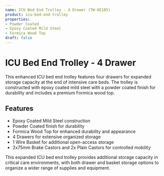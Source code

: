 ```yaml
---
name: ICU Bed End Trolley - 4 Drawer (TW-OE105)
product: icu-bed-end-trolley
properties:
- Powder Coated
- Epoxy Coated Mild Steel
- Formica Wood Top
draft: false
---
```


# ICU Bed End Trolley - 4 Drawer

This enhanced ICU bed end trolley features four drawers for expanded storage capacity at the end of intensive care beds. The trolley is constructed with epoxy coated mild steel with a powder coated finish for durability and includes a premium Formica wood top.

## Features

- Epoxy Coated Mild Steel construction
- Powder Coated finish for durability
- Formica Wood Top for enhanced durability and appearance
- 4 Drawers for extensive organized storage
- 1 Wire Basket for additional open-access storage
- 2x75mm Brake Castors and 2x Plain Castors for controlled mobility

This expanded ICU bed end trolley provides additional storage capacity in critical care environments, with both drawer and basket storage options to organize a wider range of supplies and equipment.
